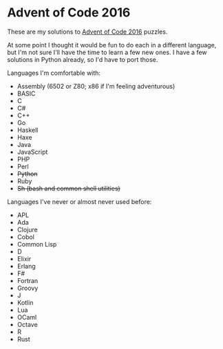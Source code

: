 # Advent of Code 2016

These are my solutions to [Advent of
Code 2016](http://adventofcode.com/2016) puzzles.

At some point I thought it would be fun to do each in a different
language, but I'm not sure I'll have the time to learn a few new
ones. I have a few solutions in Python already, so I'd have to
port those.

Languages I'm comfortable with:

* Assembly (6502 or Z80; x86 if I'm feeling adventurous)
* BASIC
* C
* C#
* C++
* Go
* Haskell
* Haxe
* Java
* JavaScript
* PHP
* Perl
* <s>Python</s>
* Ruby
* <s>Sh (bash and common shell utilities)</s>

Languages I've never or almost never used before:

* APL
* Ada
* Clojure
* Cobol
* Common Lisp
* D
* Elixir
* Erlang
* F#
* Fortran
* Groovy
* J
* Kotlin
* Lua
* OCaml
* Octave
* R
* Rust
